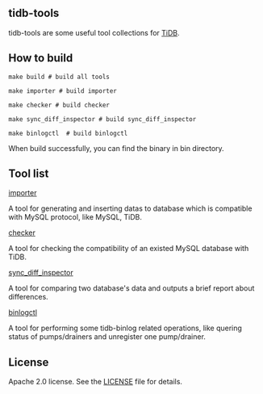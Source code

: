 ## tidb-tools

tidb-tools are some useful tool collections for [TiDB](https://github.com/pingcap/tidb).


## How to build

```
make build # build all tools

make importer # build importer

make checker # build checker

make sync_diff_inspector # build sync_diff_inspector

make binlogctl  # build binlogctl
```

When build successfully, you can find the binary in bin directory.

## Tool list

[importer](./importer)

A tool for generating and inserting datas to database which is compatible with MySQL protocol, like MySQL, TiDB.

[checker](./checker)

A tool for checking the compatibility of an existed MySQL database with TiDB.

[sync_diff_inspector](./sync_diff_inspector)

A tool for comparing two database's data and outputs a brief report about differences.

[binlogctl](./tidb_binlog/binlogctl)

A tool for performing some tidb-binlog related operations, like quering status of pumps/drainers and unregister one pump/drainer.

## License
Apache 2.0 license. See the [LICENSE](./LICENSE) file for details.

